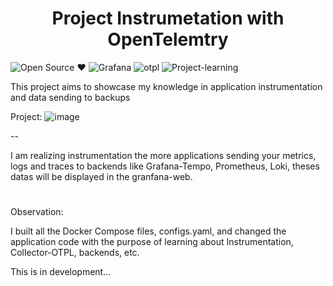 <h1 align="center">Project Instrumetation with OpenTelemtry</h1>

  
  ![Open Source ❤️](https://img.shields.io/badge/Open%20Source-black) ![Grafana](https://img.shields.io/badge/Grafana-orange) ![otpl](https://img.shields.io/badge/OpenTelemetry-blue) ![Project-learning](https://img.shields.io/badge/Learning%20Project-green)




This project aims to showcase my knowledge in application instrumentation and data sending to backups

Project:
![image](https://github.com/user-attachments/assets/7ef21661-de32-4c9b-aaa9-c6a87427b560)



--

I am realizing instrumentation the more applications sending your metrics, logs and traces to backends like Grafana-Tempo, Prometheus, Loki, theses datas will be displayed in the granfana-web.

<h1></h1>
Observation:

I built all the Docker Compose files, configs.yaml, and changed the application code with the purpose of learning about Instrumentation, Collector-OTPL, backends, etc.


This is in development...

